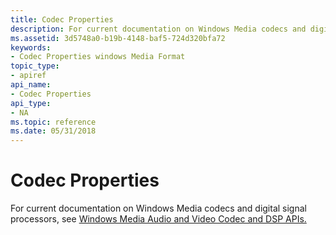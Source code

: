 ```yaml
---
title: Codec Properties
description: For current documentation on Windows Media codecs and digital signal processors, see Windows Media Audio and Video Codec and DSP APIs.
ms.assetid: 3d5748a0-b19b-4148-baf5-724d320bfa72
keywords:
- Codec Properties windows Media Format
topic_type:
- apiref
api_name:
- Codec Properties
api_type:
- NA
ms.topic: reference
ms.date: 05/31/2018
---
```


# Codec Properties

For current documentation on Windows Media codecs and digital signal processors, see [Windows Media Audio and Video Codec and DSP APIs.](https://msdn.microsoft.com/library/Dd464626(v=VS.85).aspx)

 

 




